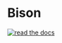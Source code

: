 # Bison

[![read the docs](https://img.shields.io/docsrs/docs)](https://github.com/aidano-7/Bison/tree/main/docs)
